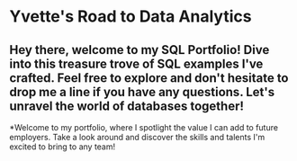 # Yvette's Road to Data Analytics 
## Hey there, welcome to my SQL Portfolio! Dive into this treasure trove of SQL examples I've crafted. Feel free to explore and don't hesitate to drop me a line if you have any questions. Let's unravel the world of databases together! 
*Welcome to my portfolio, where I spotlight the value I can add to future employers. Take a look around and discover the skills and talents I'm excited to bring to any team!
